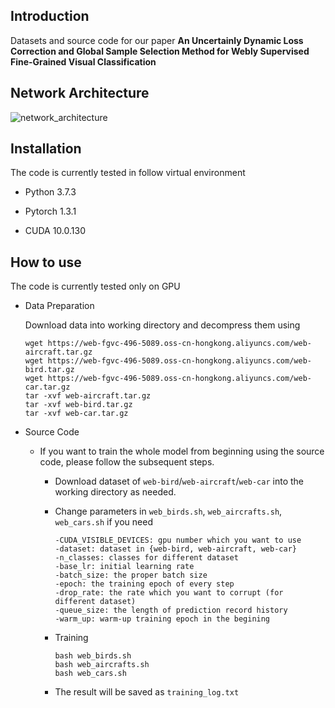 Introduction
---
Datasets and source code for our paper **An Uncertainly Dynamic Loss Correction and Global Sample Selection Method for Webly Supervised Fine-Grained Visual Classification**


Network Architecture
---
![network_architecture](image/architecture.png)


Installation
---
The code is currently tested in follow virtual environment
- Python 3.7.3

- Pytorch 1.3.1

- CUDA 10.0.130



How to use
---
The code is currently tested only on GPU
- Data Preparation

   Download data into working directory and decompress them using
   ```
   wget https://web-fgvc-496-5089.oss-cn-hongkong.aliyuncs.com/web-aircraft.tar.gz
   wget https://web-fgvc-496-5089.oss-cn-hongkong.aliyuncs.com/web-bird.tar.gz
   wget https://web-fgvc-496-5089.oss-cn-hongkong.aliyuncs.com/web-car.tar.gz
   tar -xvf web-aircraft.tar.gz
   tar -xvf web-bird.tar.gz
   tar -xvf web-car.tar.gz
   ```
   
   
- Source Code
    
    - If you want to train the whole model from beginning using the source code, please follow the subsequent steps.

        - Download dataset of `web-bird`/`web-aircraft`/`web-car` into the working directory as needed.
        
        - Change parameters in `web_birds.sh`, `web_aircrafts.sh`, `web_cars.sh` if you need
            ```
            -CUDA_VISIBLE_DEVICES: gpu number which you want to use
            -dataset: dataset in {web-bird, web-aircraft, web-car}
            -n_classes: classes for different dataset
            -base_lr: initial learning rate
            -batch_size: the proper batch size
            -epoch: the training epoch of every step
            -drop_rate: the rate which you want to corrupt (for different dataset)
            -queue_size: the length of prediction record history
            -warm_up: warm-up training epoch in the begining
            ```        
        
        - Training
            ```
            bash web_birds.sh
            bash web_aircrafts.sh
            bash web_cars.sh
            ```
        - The result will be saved as `training_log.txt`

